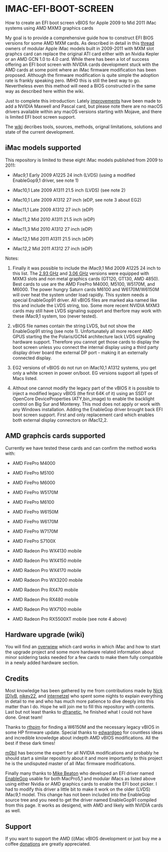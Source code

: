 # IMAC-EFI-BOOT-SCREEN

How to create an EFI boot screen vBIOS for Apple 2009 to Mid 2011 iMac systems using AMD MXM3 graphics cards

My goal is to provide a comprehensive guide how to construct EFI BIOS versions for some AMD MXM cards. As described in detail in this [thread](https://forums.macrumors.com/threads/2011-imac-graphics-card-upgrade.1596614/post-17425857) owners of modular Apple iMac models built in 2009-2011 with MXM slot graphcs card can replace the original ATI card either with an Nvidia Kepler or an AMD GCN 1.0 to 4.0 card. While there has been a lot of success offering an EFI boot screen with NVIDIA cards development stuck with the AMD cards at some point where an iMac firmware modification has been proposed. Although the firmware modification is quite simple the adoption rate is frankly speaking zero. IMHO this is still the best way to go. Nevertheless even this method will need a BIOS constructed in the same way as described here within the wiki. 

Just to complete this introduction: 
Lately [improvements](https://forums.macrumors.com/threads/imac-2011-maxwell-and-pascal-gpu-upgrade.2300989/post-30017630) have been made to add a NVIDIA Maxwell and Pascal card, but please note there are no macOS drivers available within any macOS versions starting with Mojave, and there is limited EFI boot screen support.

The [wiki](https://github.com/Ausdauersportler/IMAC-EFI-BOOT-SCREEN/wiki) decribes tools, sources, methods, orignal limitations, solutions and state of the current development.  

## iMac models supported

This repository is limited to these eight iMac models published from 2009 to 2011:

- iMac9,1 Early 2009 A1225 24 inch (LVDS) (using a modified EnableGop9,1 driver, see note 1)
- iMac10,1 Late 2009 A1311 21.5 inch (LVDS) (see note 2)

- iMac10,1 Late 2009 A1312 27 inch (eDP, see note 3 about EG2)

- iMac11,1 Late 2009 A1312 27 inch (eDP)
- iMac11,2 Mid 2010 A1311 21.5 inch (eDP)
- iMac11,3 Mid 2010 A1312 27 inch (eDP)

- iMac12,1 Mid 2011 A1311 21.5 inch (eDP)
- iMac12,2 Mid 2011 A1312 27 inch (eDP)

Notes: 

1. Finally it was possible to include the iMac9,1 Mid 2009 A1225 24 inch to this list. The [2.93 GHz](https://everymac.com/systems/apple/imac/specs/imac-core-2-duo-3.06-24-inch-aluminum-early-2009-specs.html) and [3.06 GHz](https://everymac.com/systems/apple/imac/specs/imac-core-2-duo-2.93-24-inch-aluminum-early-2009-specs.html) versions were equipped with MXM3 slots and non metal graphics cards (GT120, GT130, AMD 4850). Best cards to use are the AMD FirePro M4000, M5100, W5170M, and M6000. The power hungry Saturn cards M6100 and W6170M/W6150M will over heat the system under load rapidly. This system needs a special EnableGop91 driver. All vBIOS files are marked aka named like this and include the LVDS string, too. Some more recent NVIDIA MXM3 cards may still have LVDS signaling support and therfore may work with these iMac9,1 system, too (never tested).

2. vBIOS file names contain the string LVDS, but not show the EnableGop91 string (see note 1). Unfortunately all more recent AMD GPUS starting the the Polaris/GCN4 architecture lack LVDS signaling hardware support. Therefore you cannot get those cards to display the boot screen unless you connect the internal display using a third party display driver board the external DP port - making it an externally connected display.

3. EG2 versions of vBIOS do not run on iMac10,1 A1312 systems, you get only a white screen in power on/boot. EG versions support all types of Macs listed.

4. Althout one cannot modify the legacy part of the vBIOS it is possible to inject a modified legacy vBIOS (the first 64K of it) using an SSDT or OpenCore DeviceProperties (ATY,bin_image) to enable the backlight control on Big Sur and Monterey. This mod does not apply or work with any Windows installation. Adding the EnableGop driver brought back EFI boot screen support. First and only replacement card which enables both external display connectors on iMac12,2. 

## AMD graphcis cards supported

Currently we have tested these cards and can confirm the method works with:

- AMD FirePro M4000
- AMD FirePro M5100
- AMD FirePro M6000
- AMD FirePro W5170M

- AMD FirePro M6100
- AMD FirePro W6150M
- AMD FirePro W6170M

- AMD FirePro W7170M 
- AMD FirePro S7100X

- AMD Radeon Pro WX4130 mobile
- AMD Radeon Pro WX4150 mobile
- AMD Radeon Pro WX4170 mobile

- AMD Radeon Pro WX3200 mobile

- AMD Radeon Pro RX470 mobile
- AMD Radeon Pro RX480 mobile
- AMD Radeon Pro WX7100 mobile

- AMD Radeon Pro RX5500XT mobile (see note 4 above)

## Hardware upgrade (wiki)

You will find an [overwiew](https://github.com/Ausdauersportler/IMAC-EFI-BOOT-SCREEN/wiki/WWWW) which card works in which iMac and how to start the upgrade project and some more hardware related information about minor soldering tasks needed for a few cards to make them fully compatible in a newly added hardware section.

## Credits

Most knowledge has been gathered by me from contributions made by [Nick [D]vB](https://github.com/iMacGFX), [nikey22](https://github.com/nikey22), and [internetzel](https://github.com/internetzel) who spent some nights to explain everything in detail to me and who has much more patience to dive deeply into this matter than I do. Hope he will join me to fill this repository with contents. Last but not least thanks to [dfranetic](https://github.com/franetic), he finished what I could not have done. Great team!

Thanks to [rthpjm](https://forums.macrumors.com/members/rthpjm.535915/) for finding a W6150M and the necessary legacy vBIOS in some HP firmware update. Special thanks to [edwardgeo](https://forums.macrumors.com/members/edwardgeo.1274066/) for countless ideas and incredible knowledge about indepth AMD vBIOS modifications. All the best if these dark times!

[m0bil](https://github.com/m0bil) has become the expert for all NVIDIA modifications and probably he should start a similar repository about it and more importantly to this project he is the undisputed master of all iMac firmware modifications.

Finally many thanks to [Mike Beaton](https://github.com/mikebeaton) who developed an EFI driver named [EnableGop](https://github.com/mikebeaton/OpenCorePkg/tree/master/Staging/EnableGop) usable for both MacPro5,1 and modular iMacs as listed above using either Nvidia or AMD graphics cards to enable the EFI boot picker. I had to modify this driver a little bit to make it work on the older (LVDS) iMac9,1 model. This change has not been included into the EnableGop source tree and you need to get the driver named EnableGop91 compiled from this page. It works as desigend, with AMD and likely with NVIDIA cards as well.

## Support

If you want to support the AMD (i)Mac vBIOS development or just buy me a coffee [donations](https://www.paypal.com/paypalme/Ausdauersportler) are greatly appreciated.

